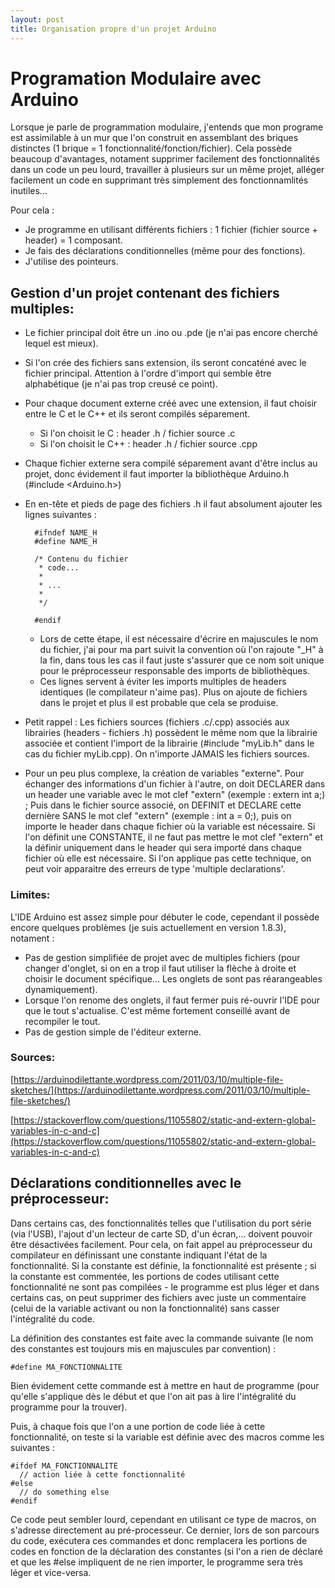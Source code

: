 ```yaml
---
layout: post
title: Organisation propre d'un projet Arduino
---
```


# Programation Modulaire avec Arduino
Lorsque je parle de programmation modulaire, j'entends que mon programe est assimilable à un mur que l'on construit en assemblant des briques distinctes (1 brique = 1 fonctionnalité/fonction/fichier). Cela possède beaucoup d'avantages, notament supprimer facilement des fonctionnalités dans un code un peu lourd, travailler à plusieurs sur un même projet, alléger facilement un code en supprimant très simplement des fonctionnamlités inutiles...

Pour cela : 
  - Je programme en utilisant différents fichiers : 1 fichier (fichier source + header) = 1 composant.
  - Je fais des déclarations conditionnelles (même pour des fonctions).
  - J'utilise des pointeurs.

## Gestion d'un projet contenant des fichiers multiples:
  - Le fichier principal doit être un .ino ou .pde (je n'ai pas encore cherché lequel est mieux).
  - Si l'on crée des fichiers sans extension, ils seront concaténé avec le fichier principal. Attention à l'ordre d'import qui semble être alphabétique (je n'ai pas trop creusé ce point).
  - Pour chaque document externe créé avec une extension, il faut choisir entre le C et le C++ et ils seront compilés séparement.
    + Si l'on choisit le C : header .h / fichier source .c
    + Si l'on choisit le C++ : header .h / fichier source .cpp
  - Chaque fichier externe sera compilé séparement avant d'être inclus au projet, donc évidement il faut importer la bibliothèque Arduino.h (#include <Arduino.h>)
  - En en-tête et pieds de page des fichiers .h il faut absolument ajouter les lignes suivantes :
  
          #ifndef NAME_H
          #define NAME_H
          
          /* Contenu du fichier
           * code...
           *
           * ...
           *
           */
          
          #endif
    - Lors de cette étape, il est nécessaire d'écrire en majuscules le nom du fichier, j'ai pour ma part suivit la convention où l'on rajoute "_H" à la fin, dans tous les cas il faut juste s'assurer que ce nom soit unique pour le préprocesseur responsable des imports de bibliothèques.
    - Ces lignes servent à éviter les imports multiples de headers identiques (le compilateur n'aime pas). Plus on ajoute de fichiers dans le projet et plus il est probable que cela se produise.
  - Petit rappel : Les fichiers sources (fichiers .c/.cpp) associés aux librairies (headers - fichiers .h) possèdent le même nom que la librairie associée et contient l'import de la librairie (#include "myLib.h" dans le cas du fichier myLib.cpp). On n'importe JAMAIS les fichiers sources.
  - Pour un peu plus complexe, la création de variables "externe". Pour échanger des informations d'un fichier à l'autre, on doit DECLARER dans un header une variable avec le mot clef "extern" (exemple : extern int a;) ; Puis dans le fichier source associé, on DEFINIT et DECLARE cette dernière SANS le mot clef "extern" (exemple : int a = 0;), puis on importe le header dans chaque fichier où la variable est nécessaire. Si l'on définit une CONSTANTE, il ne faut pas mettre le mot clef "extern" et la définir uniquement dans le header qui sera importé dans chaque fichier où elle est nécessaire. Si l'on applique pas cette technique, on peut voir apparaitre des erreurs de type 'multiple declarations'.


### Limites:
L'IDE Arduino est assez simple pour débuter le code, cependant il possède encore quelques problèmes (je suis actuellement en version 1.8.3), notament :
 - Pas de gestion simplifiée de projet avec de multiples fichiers (pour changer d'onglet, si on en a trop il faut utiliser la flèche à 
 droite et choisir le document spécifique... Les onglets de sont pas réarangeables dynamiquement).
 - Lorsque l'on renome des onglets, il faut fermer puis ré-ouvrir l'IDE pour que le tout s'actualise. C'est même fortement conseillé 
 avant de recompiler le tout.
 - Pas de gestion simple de l'éditeur externe.
 
### Sources:

[https://arduinodilettante.wordpress.com/2011/03/10/multiple-file-sketches/](https://arduinodilettante.wordpress.com/2011/03/10/multiple-file-sketches/)

[https://stackoverflow.com/questions/11055802/static-and-extern-global-variables-in-c-and-c](https://stackoverflow.com/questions/11055802/static-and-extern-global-variables-in-c-and-c)


## Déclarations conditionnelles avec le préprocesseur:
Dans certains cas, des fonctionnalités telles que l'utilisation du port série (via l'USB), l'ajout d'un lecteur de carte SD, d'un écran,... doivent pouvoir être désactivées facilement. Pour cela, on fait appel au préprocesseur du compilateur en définissant une constante indiquant l'état de la fonctionnalité. Si la constante est définie, la fonctionnalité est présente ; si la constante est commentée, les portions de codes utilisant cette fonctionnalité ne sont pas compilées - le programme est plus léger et dans certains cas, on peut supprimer des fichiers avec juste un commentaire (celui de la variable activant ou non la fonctionnalité) sans casser l'intégralité du code.

La définition des constantes est faite avec la commande suivante (le nom des constantes est toujours mis en majuscules par convention) : 

    #define MA_FONCTIONNALITE

Bien évidement cette commande est à mettre en haut de programme (pour qu'elle s'applique dès le début et que l'on ait pas à lire l'intégralité du programme pour la trouver).

Puis, à chaque fois que l'on a une portion de code liée à cette fonctionnalité, on teste si la variable est définie avec des macros comme les suivantes :

    #ifdef MA_FONCTIONNALITE
      // action liée à cette fonctionnalité
    #else
      // do something else
    #endif

Ce code peut sembler lourd, cependant en utilisant ce type de macros, on s'adresse directement au pré-processeur. Ce dernier, lors de son parcours du code, exécutera ces commandes et donc remplacera les portions de codes en fonction de la déclaration des constantes (si l'on a rien de déclaré et que les #else impliquent de ne rien importer, le programme sera très léger et vice-versa.
